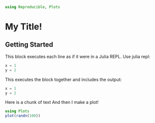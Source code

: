 ```julia hide
using Reproducible, Plots
```

# My Title!

## Getting Started

This block executes each line as if it were in a Julia REPL.
Use julia repl:

```julia repl 
x = 1 
y = 2
```

This executes the block together and includes the output:

```julia block 
x = 1 
y = 2
```

Here is a chunk of text
And then I make a plot!

```julia block
using Plots
plot(randn(100))
```